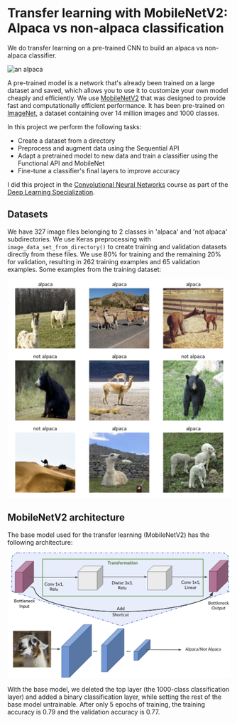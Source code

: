 # Transfer learning with MobileNetV2: Alpaca vs non-alpaca classification
We do transfer learning on a pre-trained CNN to build an alpaca vs non-alpaca classifier.

![an alpaca](images/alpaca.png")

A pre-trained model is a network that's already been trained on a large dataset and saved, which allows you to use it to customize your own model cheaply and efficiently. We use [MobileNetV2](https://ai.googleblog.com/2018/04/mobilenetv2-next-generation-of-on.html#:~:text=MobileNetV2%20is%20a%20significant%20improvement,object%20detection%20and%20semantic%20segmentation) that was designed to provide fast and computationally efficient performance. It has been pre-trained on [ImageNet](https://www.image-net.org/), a dataset containing over 14 million images and 1000 classes.

In this project we perform the following tasks:
- Create a dataset from a directory
- Preprocess and augment data using the Sequential API
- Adapt a pretrained model to new data and train a classifier using the Functional API and MobileNet
- Fine-tune a classifier's final layers to improve accuracy  

I did this project in the [Convolutional Neural Networks](https://www.coursera.org/learn/convolutional-neural-networks) course as part of the [Deep Learning Specialization](https://www.coursera.org/specializations/deep-learning).

## Datasets
We have 327 image files belonging to 2 classes in 'alpaca' and 'not alpaca' subdirectories. We use Keras preprocessing with `image_data_set_from_directory()` to create training and validation datasets directly from these files. We use 80% for training and the remaining 20% for validation, resulting in 262 training examples and 65 validation examples. Some examples from the training dataset:

![example images](images/9images.png)

## MobileNetV2 architecture
The base model used for the transfer learning (MobileNetV2) has the following architecture:

![MobileNetV2 architecture](images/mobilenetv2.png)

With the base model, we deleted the top layer (the 1000-class classification layer) and added a binary classification layer, while setting the rest of the base model untrainable. After only 5 epochs of training, the training accuracy is 0.79 and the validation accuracy is 0.77.
